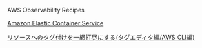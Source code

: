 AWS Observability Recipes  

[Amazon Elastic Container Service](https://aws-observability.github.io/aws-o11y-recipes/ecs/)

[リソースへのタグ付けを一網打尽にする(タグエディタ編/AWS CLI編)](https://dev.classmethod.jp/articles/tagging-resources-easily-using-tag-editor-and-aws-cli/)